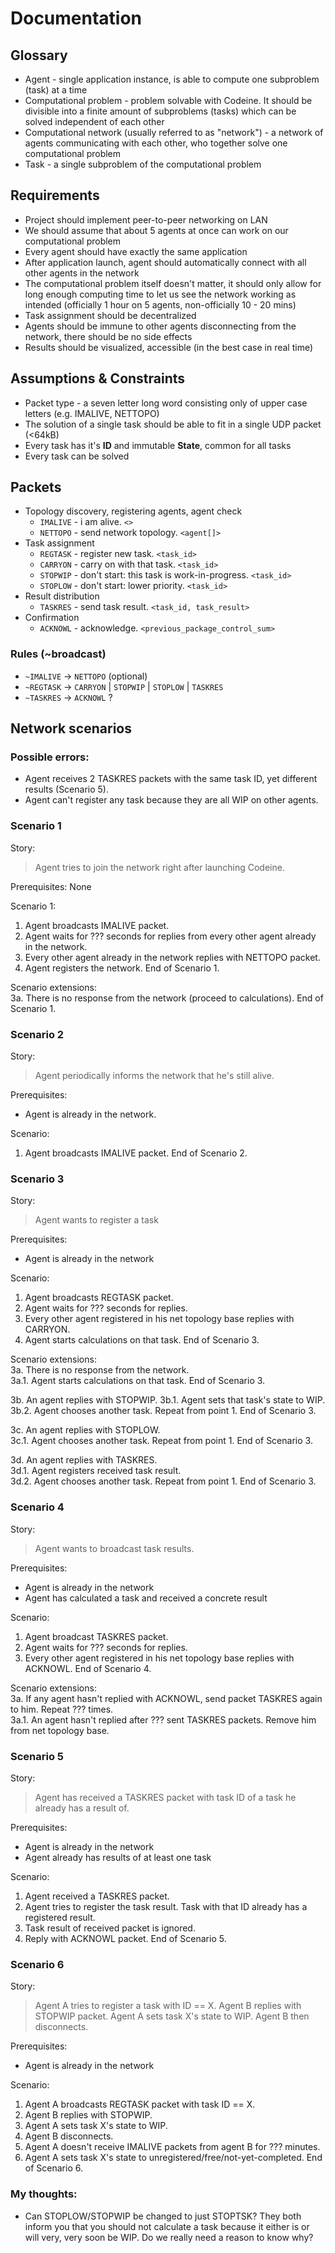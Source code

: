 # Documentation

## Glossary
- Agent - single application instance, is able to compute one subproblem (task) at a time
- Computational problem - problem solvable with Codeine. It should be divisible into a finite amount of subproblems (tasks) which can be solved independent of each other
- Computational network (usually referred to as "network") - a network of agents communicating with each other, who together solve one computational problem
- Task - a single subproblem of the computational problem

## Requirements
- Project should implement peer-to-peer networking on LAN
- We should assume that about 5 agents at once can work on our computational problem
- Every agent should have exactly the same application
- After application launch, agent should automatically connect with all other agents in the network
- The computational problem itself doesn't matter, it should only allow for long enough computing time to let us see the network working as intended (officially 1 hour on 5 agents, non-officially 10 - 20 mins)
- Task assignment should be decentralized
- Agents should be immune to other agents disconnecting from the network, there should be no side effects
- Results should be visualized, accessible (in the best case in real time)

## Assumptions & Constraints
- Packet type - a seven letter long word consisting only of upper case letters (e.g. IMALIVE, NETTOPO)
- The solution of a single task should be able to fit in a single UDP packet (<64kB)
- Every task has it's **ID** and immutable **State**, common for all tasks
- Every task can be solved

## Packets

* Topology discovery, registering agents, agent check
    * `IMALIVE` - i am alive. `<>`
    * `NETTOPO` - send network topology. `<agent[]>`
* Task assignment
    * `REGTASK` - register new task. `<task_id>`  
    * `CARRYON` - carry on with that task. `<task_id>`
    * `STOPWIP` - don't start: this task is work-in-progress. `<task_id>`
    * `STOPLOW` - don't start: lower priority. `<task_id>`
* Result distribution
    * `TASKRES` - send task result. `<task_id, task_result>`
* Confirmation
    * `ACKNOWL` - acknowledge. `<previous_package_control_sum>`
 
### Rules (~broadcast)
* `~IMALIVE` -> `NETTOPO` (optional)
* `~REGTASK` -> `CARRYON` | `STOPWIP` | `STOPLOW` | `TASKRES`
* `~TASKRES` -> `ACKNOWL` ?


## Network scenarios

### Possible errors:
- Agent receives 2 TASKRES packets with the same task ID, yet different results (Scenario 5).
- Agent can't register any task because they are all WIP on other agents.


### Scenario 1 
Story:  

>Agent tries to join the network right after launching Codeine.

Prerequisites: None

Scenario 1:
1. Agent broadcasts IMALIVE packet.
2. Agent waits for ??? seconds for replies from every other agent already in the network.
3. Every other agent already in the network replies with NETTOPO packet.
4. Agent registers the network. End of Scenario 1.

Scenario extensions:  
3a. There is no response from the network (proceed to calculations). End of Scenario 1.

### Scenario 2

Story:

>Agent periodically informs the network that he's still alive.


Prerequisites:
- Agent is already in the network.

Scenario:  
1. Agent broadcasts IMALIVE packet. End of Scenario 2.

### Scenario 3

Story:

>Agent wants to register a task

Prerequisites:
- Agent is already in the network

Scenario:
1. Agent broadcasts REGTASK packet.
2. Agent waits for ??? seconds for replies.
3. Every other agent registered in his net topology base replies with CARRYON.
4. Agent starts calculations on that task. End of Scenario 3.

Scenario extensions:  
3a. There is no response from the network.  
3a.1. Agent starts calculations on that task. End of Scenario 3.  

3b. An agent replies with STOPWIP.
3b.1. Agent sets that task's state to WIP.
3b.2. Agent chooses another task. Repeat from point 1. End of Scenario 3.  

3c. An agent replies with STOPLOW.  
3c.1. Agent chooses another task. Repeat from point 1. End of Scenario 3.  

3d. An agent replies with TASKRES.  
3d.1. Agent registers received task result.  
3d.2. Agent chooses another task. Repeat from point 1. End of Scenario 3.

### Scenario 4

Story:

>Agent wants to broadcast task results.

Prerequisites:
- Agent is already in the network
- Agent has calculated a task and received a concrete result

Scenario:
1. Agent broadcast TASKRES packet.
2. Agent waits for ??? seconds for replies.
3. Every other agent registered in his net topology base replies with ACKNOWL. End of Scenario 4.

Scenario extensions:  
3a. If any agent hasn't replied with ACKNOWL, send packet TASKRES again to him. Repeat ??? times.  
3a.1. An agent hasn't replied after ??? sent TASKRES packets. Remove him from net topology base.

### Scenario 5

Story:

>Agent has received a TASKRES packet with task ID of a task he already has a result of.

Prerequisites:
- Agent is already in the network
- Agent already has results of at least one task

Scenario:
1. Agent received a TASKRES packet.
2. Agent tries to register the task result. Task with that ID already has a registered result.
3. Task result of received packet is ignored. 
4. Reply with ACKNOWL packet. End of Scenario 5.

### Scenario 6

Story:

>Agent A tries to register a task with ID == X. Agent B replies with STOPWIP packet. Agent A sets task X's state to WIP. Agent B then disconnects.

Prerequisites:
- Agent is already in the network

Scenario:
1. Agent A broadcasts REGTASK packet with task ID == X.
2. Agent B replies with STOPWIP.
3. Agent A sets task X's state to WIP.
4. Agent B disconnects.
5. Agent A doesn't receive IMALIVE packets from agent B for ??? minutes.
6. Agent A sets task X's state to unregistered/free/not-yet-completed. End of Scenario 6.

### My thoughts:
- Can STOPLOW/STOPWIP be changed to just STOPTSK? They both inform you that you should not calculate a task because it either is or will very, very soon be WIP. Do we really need a reason to know why?

